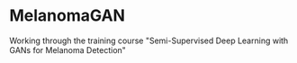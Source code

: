 # MelanomaGAN
Working through the training course "Semi-Supervised Deep Learning with GANs for Melanoma Detection"
